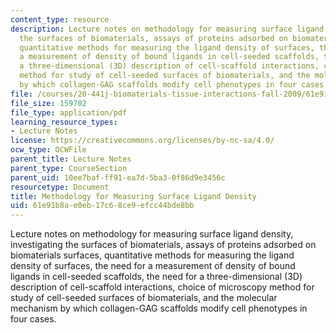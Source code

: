 ```yaml
---
content_type: resource
description: Lecture notes on methodology for measuring surface ligand density, investigating
  the surfaces of biomaterials, assays of proteins adsorbed on biomaterials surfaces,
  quantitative methods for measuring the ligand density of surfaces, the need for
  a measurement of density of bound ligands in cell-seeded scaffolds, the need for
  a three-dimensional (3D) description of cell-scaffold interactions, choice of microscopy
  method for study of cell-seeded surfaces of biomaterials, and the molecular mechanism
  by which collagen-GAG scaffolds modify cell phenotypes in four cases.
file: /courses/20-441j-biomaterials-tissue-interactions-fall-2009/61e91b8ae0eb17c68ce9efcc44bde8bb_MIT20_441JF09_lec11_iy.pdf
file_size: 159702
file_type: application/pdf
learning_resource_types:
- Lecture Notes
license: https://creativecommons.org/licenses/by-nc-sa/4.0/
ocw_type: OCWFile
parent_title: Lecture Notes
parent_type: CourseSection
parent_uid: 10ee7baf-ff91-ea7d-5ba3-0f86d9e3456c
resourcetype: Document
title: Methodology for Measuring Surface Ligand Density
uid: 61e91b8a-e0eb-17c6-8ce9-efcc44bde8bb
---
```

Lecture notes on methodology for measuring surface ligand density, investigating the surfaces of biomaterials, assays of proteins adsorbed on biomaterials surfaces, quantitative methods for measuring the ligand density of surfaces, the need for a measurement of density of bound ligands in cell-seeded scaffolds, the need for a three-dimensional (3D) description of cell-scaffold interactions, choice of microscopy method for study of cell-seeded surfaces of biomaterials, and the molecular mechanism by which collagen-GAG scaffolds modify cell phenotypes in four cases.